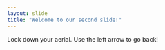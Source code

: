 ```yaml
---
layout: slide
title: "Welcome to our second slide!"
---
```

Lock down your aerial.
Use the left arrow to go back!
